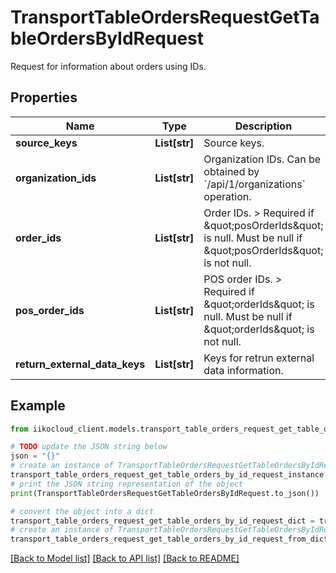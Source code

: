 # TransportTableOrdersRequestGetTableOrdersByIdRequest

Request for information about orders using IDs.

## Properties

Name | Type | Description | Notes
------------ | ------------- | ------------- | -------------
**source_keys** | **List[str]** | Source keys. | [optional] 
**organization_ids** | **List[str]** | Organization IDs.                Can be obtained by &#x60;/api/1/organizations&#x60; operation. | 
**order_ids** | **List[str]** | Order IDs.                &gt; Required if \&quot;posOrderIds\&quot; is null. Must be null if \&quot;posOrderIds\&quot; is not null. | [optional] 
**pos_order_ids** | **List[str]** | POS order IDs.                &gt; Required if \&quot;orderIds\&quot; is null. Must be null if \&quot;orderIds\&quot; is not null. | [optional] 
**return_external_data_keys** | **List[str]** | Keys for retrun external data information. | [optional] 

## Example

```python
from iikocloud_client.models.transport_table_orders_request_get_table_orders_by_id_request import TransportTableOrdersRequestGetTableOrdersByIdRequest

# TODO update the JSON string below
json = "{}"
# create an instance of TransportTableOrdersRequestGetTableOrdersByIdRequest from a JSON string
transport_table_orders_request_get_table_orders_by_id_request_instance = TransportTableOrdersRequestGetTableOrdersByIdRequest.from_json(json)
# print the JSON string representation of the object
print(TransportTableOrdersRequestGetTableOrdersByIdRequest.to_json())

# convert the object into a dict
transport_table_orders_request_get_table_orders_by_id_request_dict = transport_table_orders_request_get_table_orders_by_id_request_instance.to_dict()
# create an instance of TransportTableOrdersRequestGetTableOrdersByIdRequest from a dict
transport_table_orders_request_get_table_orders_by_id_request_from_dict = TransportTableOrdersRequestGetTableOrdersByIdRequest.from_dict(transport_table_orders_request_get_table_orders_by_id_request_dict)
```
[[Back to Model list]](../README.md#documentation-for-models) [[Back to API list]](../README.md#documentation-for-api-endpoints) [[Back to README]](../README.md)



